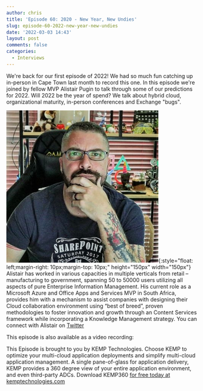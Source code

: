 ```yaml
---
author: chris
title: 'Episode 60: 2020 - New Year, New Undies'
slug: episode-60-2022-new-year-new-undies
date: '2022-03-03 14:43'
layout: post
comments: false
categories:
  - Interviews
---
```


We're back for our first episode of 2022! We had so much fun catching up in-person in Cape Town last month to record this one. In this episode we're joined by fellow MVP Alistair Pugin to talk through some of our predictions for 2022. Will 2022 be the year of spend? We talk about hybrid cloud, organizational maturity, in-person conferences and Exchange "bugs".

![Alistair](/images/uploads/2022/03/alistair.jpeg){:style="float: left;margin-right: 10px;margin-top: 10px;" height="150px" width="150px"} Alistair has worked in various capacities in multiple verticals from retail – manufacturing to government, spanning 50 to 50000 users utilizing all aspects of pure Enterprise Information Management. His current role as a Microsoft Azure and Office Apps and Services MVP in South Africa, provides him with a mechanism to assist companies with designing their Cloud collaboration environment using “best of breed”, proven methodologies to foster innovation and growth through an Content Services framework while incorporating a Knowledge Management strategy. You can connect with Alistair on [Twitter](https://twitter.com/AlistairPugin)

<p></p>

This episode is also available as a video recording:

<p></iframe></p>

This Episode is brought to you by KEMP Technologies. Choose KEMP to optimize your multi-cloud application deployments and simplify multi-cloud application management. A single pane-of-glass for application delivery, KEMP provides a 360 degree view of your entire application environment, and even third-party ADCs. Download KEMP360 [for free today at kemptechnologies.com](https://kempte.ch/2MYXjew)
